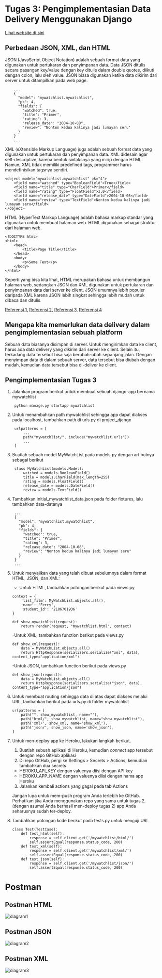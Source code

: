 # Tugas 3: Pengimplementasian Data Delivery Menggunakan Django

[Lihat website di sini](https://tugaspbpferry.herokuapp.com/mywatchlist)


## Perbedaan JSON, XML, dan HTML

JSON (JavaScript Object Notation) adalah sebuah format data yang digunakan untuk pertukaran dan penyimpanan data.
Data JSON ditulis secara pasangan key/value dengan key ditulis dalam double quotes, diikuti dengan colon, lalu oleh value.
JSON biasa digunakan ketika data dikirim dari server untuk ditampilkan pada web page.

```shell
    ...
    {
      "model": "mywatchlist.mywatchlist",
      "pk": 4,
      "fields": {
        "watched": true,
        "title": "Primer",
        "rating": 3,
        "release_date": "2004-10-08",
        "review": "Nonton kedua kalinya jadi lumayan seru"
      }
    }
    ...
```

XML (eXtensible Markup Language) juga adalah sebuah format data yang digunakan untuk pertukaran dan penyimpanan data. XML didesain agar self-descriptive, karena bentuk sintaksnya yang mirip dengan HTML. Namun, XML tidak memiliki predefined tags, programmer harus mendefinisikan tagsnya sendiri.

```shell
<object model="mywatchlist.mywatchlist" pk="4">
    <field name="watched" type="BooleanField">True</field>
    <field name="title" type="CharField">Primer</field>
    <field name="rating" type="FloatField">3.0</field>
    <field name="release_date" type="DateField">2004-10-08</field>
    <field name="review" type="TextField">Nonton kedua kalinya jadi lumayan seru</field>
</object>
```
HTML (HyperText Markup Language) adalah bahasa markup standar yang digunakan untuk membuat halaman web. HTML digunakan sebagai struktur dari halaman web. 
```shell
<!DOCTYPE html>
<html>
    <head>
        <title>Page Title</title>
    </head>
    <body>
        <p>Some Text</p>
    </body>
</html>
```
Seperti yang bisa kita lihat, HTML merupakan bahasa untuk membangun halaman web, sedangkan JSON dan XML digunakan untuk pertukaran dan penyimpanan data dari server ke client. JSON umumnya lebih populer daripada XML karena JSON lebih singkat sehingga lebih mudah untuk dibaca dan ditulis.

[Referensi 1](https://www.w3schools.com/whatis/whatis_json.asp), [Referensi 2](https://www.w3schools.com/django/django_intro.php), [Referensi 3](https://www.w3schools.com/html/html_intro.asp), [Referensi 4](https://www.w3schools.com/js/js_json_xml.asp)

## Mengapa kita memerlukan data delivery dalam pengimplementasian sebuah platform

Sebuah data biasanya disimpan di server. Untuk mengirimkan data ke client, harus ada data delivery yang dikirim dari server ke client. Selain itu, terkadang data tersebut bisa saja berubah-ubah sepanjang jalan. Dengan menyimpan data di dalam sebuah server, data tersebut bisa diubah dengan mudah, kemudian data tersebut bisa di-deliver ke client.


## Pengimplementasian Tugas 3

1. Jalankan program berikut untuk membuat sebuah django-app bernama mywatchlist
   ```shell
    python manage.py startapp mywatchlist
   ```
2. Untuk menambahkan path mywatchlist sehingga app dapat diakses pada localhost, tambahkan path di urls.py di project_django
   ```shell
    urlpatterns = [
        ...
        path("mywatchlist/", include("mywatchlist.urls"))
        ...
    ]
   ```
3. Buatlah sebuah model MyWatchList pada models.py dengan artibutnya sebagai berikut
   
   ```shell
    class MyWatchList(models.Model):
        watched = models.BooleanField()
        title = models.CharField(max_length=255)
        rating = models.FloatField()
        release_date = models.DateField()
        review = models.TextField()
   ```
4. Tambahkan initial_mywatchlist_data.json pada folder fixtures, lalu tambahkan data-datanya
   
   ```shell
    ...
    {
      "model": "mywatchlist.mywatchlist",
      "pk": 4,
      "fields": {
        "watched": true,
        "title": "Primer",
        "rating": 3,
        "release_date": "2004-10-08",
        "review": "Nonton kedua kalinya jadi lumayan seru"
      }
    }
    ...
   ```
5. Untuk menyajikan data yang telah dibuat sebelumnya dalam format HTML, JSON, dan XML:
    - Untuk HTML, tambahkan potongan berikut pada views.py
    ```shell
    context = {
        'list_film': MyWatchList.objects.all(),
        'name': 'Ferry',
        'student_id': '2106701936'
    }

    def show_mywatchlist(request):
        return render(request, "mywatchlist.html", context)
    ```

    -Untuk XML, tambahkan function berikut pada views.py
    ```shell
    def show_xml(request):
        data = MyWatchList.objects.all()
        return HttpResponse(serializers.serialize("xml", data), content_type="application/xml")
    ```

    -Untuk JSON, tambahkan function berikut pada views.py
    ```shell
    def show_json(request):
        data = MyWatchList.objects.all()
        return HttpResponse(serializers.serialize("json", data), content_type="application/json")
    ```
6. Untuk membuat routing sehingga data di atas dapat diakses melalui URL, tambahkan berikut pada urls.py di folder mywatchlist
    ```shell
    urlpatterns = [
        path("", show_mywatchlist, name=""),
        path("html/", show_mywatchlist, name="show_mywatchlist"),
        path('xml/', show_xml, name='show_xml'),
        path('json/', show_json, name='show_json'),
    ]
    ```
7. Untuk men-deploy app ke Heroku, lakukan langkah berikut.
    1. Buatlah sebuah aplikasi di Heroku, kemudian _connect_ app tersebut dengan repo GitHub aplikasi 
    2. Di repo GitHub, pergi ke Settings > Secrets > Actions, kemudian tambahkan dua secrets
      * HEROKU_API_KEY dengan valuenya diisi dengan API key
      * HEROKU_APP_NAME dengan valuenya diisi dengan nama app Heroku
    3. Jalankan kembali actions yang gagal pada tab Actions
    

    Jangan lupa untuk mem-push program Anda terlebih ke GitHub. Perhatikan jika Anda menggunakan repo yang sama untuk tugas 2, (dengan asumsi Anda berhasil men-deploy tugas 2) app Anda seharusnya sudah ter-deploy.
8. Tambahkan potongan kode berikut pada tests.py untuk menguji URL
    ```shell
    class Test(TestCase):
        def test_html(self):
            response = self.client.get('/mywatchlist/html/')
            self.assertEqual(response.status_code, 200)
        def test_xml(self):
            response = self.client.get('/mywatchlist/xml/')
            self.assertEqual(response.status_code, 200)
        def test_json(self):
            response = self.client.get('/mywatchlist/json/')
            self.assertEqual(response.status_code, 200)
    ```

# Postman

## Postman HTML
![diagram1](/images/Postman1.png)
## Postman JSON
![diagram2](/images/Postman2.png)
## Postman XML
![diagram3](/images/Postman3.png)